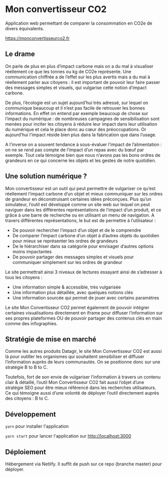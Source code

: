 # Mon convertisseur CO2

Application web permettant de comparer la consommation en CO2e de divers équivalents.

https://monconvertisseurco2.fr

## Le drame

On parle de plus en plus d’impact carbone mais on a du mal à visualiser réellement ce que les tonnes ou kg de CO2e représente.
Une communication chiffrée a de l’effet sur les plus avertis mais a du mal à réellement parler aux citoyens : il est important de pouvoir leur faire passer des messages simples et visuels, qui vulgarise cette notion d’impact carbone.

De plus, l’écologie est un sujet aujourd’hui très adressé, sur lequel on communique beaucoup et il n’est pas facile de retrouver les bonnes informations.
En effet on entend par exemple beaucoup de chose sur l’impact du numérique : de nombreuses campagnes de sensibilisation sont menées pour inciter les citoyens à réduire leur impact dans leur utilisation du numérique et cela le place donc au cœur des préoccupations.
Or aujourd’hui l’impact réside bien plus dans la fabrication que dans l’usage.

A l’inverse on a souvent tendance à sous-évaluer l’impact de l’alimentation : on ne se rend pas compte de l’impact d’un repas avec du bœuf par exemple.
Tout cela témoigne bien que nous n’avons pas les bons ordres de grandeurs en ce qui concerne les objets et les gestes de notre quotidien.

## Une solution numérique ?

Mon convertisseur est un outil qui peut permettre de vulgariser ce qu’est réellement l’impact carbone d’un objet et mieux communiquer sur les ordres de grandeur en déconstruisant certaines idées préconçues.
Plus qu’un simulateur, l’outil est développé comme un site web sur lequel on peut naviguer dans les différentes représentations de l’impact d’un produit, et ce grâce à une barre de recherche ou en utilisant un menu de navigation.
A travers différentes représentations, le but est de permettre à l’utilisateur :

- De pouvoir rechercher l’impact d’un objet et de le comprendre
- De comparer l’impact carbone d’un objet à d’autres objets du quotidien pour mieux se représenter les ordres de grandeurs
- De le hiérarchiser dans sa catégorie pour envisager d’autres options moins impactantes
- De pouvoir partager des messages simples et visuels pour communiquer simplement sur les ordres de grandeur

Le site permettrait ainsi 3 niveaux de lectures essayant ainsi de s’adresser à tous les citoyens :

- Une information simple & accessible, très vulgarisée
- Une information plus détaillée, avec quelques notions clés
- Une information sourcée qui permet de jouer avec certains paramètres

Le site Mon Convertisseur CO2 permet également de pouvoir intégrer certaines visualisations directement en iframe pour diffuser l’information sur ses propres plateformes OU de pouvoir partager des contenus clés en main comme des infographies.

## Stratégie de mise en marché

Comme les autres produits Datagir, le site Mon Convertisseur CO2 est aussi là pour outiller les organismes qui souhaitent sensibiliser et diffuser l’information auprès de leurs communautés. On se positionne donc sur une stratégie B to B to C.

Toutefois, fort de son envie de vulgariser l’information à travers un contenu clair & détaillé, l’outil Mon Convertisseur CO2 fait aussi l’objet d’une stratégie SEO pour être mieux référencé dans les recherches utilisateurs.
Ce qui témoigne aussi d’une volonté de déployer l’outil directement auprès des citoyens : B to C.

## Développement

`yarn` pour installer l'application

`yarn start` pour lancer l'application sur [http://localhost:3000](http://localhost:3000)

## Déploiement

Hébergement via Netlify. Il suffit de push sur ce repo (branche master) pour déployer.
